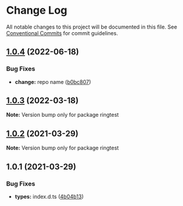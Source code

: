 # Change Log

All notable changes to this project will be documented in this file.
See [Conventional Commits](https://conventionalcommits.org) for commit guidelines.

## [1.0.4](https://github.com/eunchurn/packages/compare/ringtest@1.0.3...ringtest@1.0.4) (2022-06-18)


### Bug Fixes

* **change:** repo name ([b0bc807](https://github.com/eunchurn/packages/commit/b0bc807ce5351bdf24893ec6127f1d21879167cb))





## [1.0.3](https://github.com/eunchurn/packages/compare/ringtest@1.0.2...ringtest@1.0.3) (2022-03-18)

**Note:** Version bump only for package ringtest

## [1.0.2](https://github.com/eunchurn/packages/compare/ringtest@1.0.1...ringtest@1.0.2) (2021-03-29)

**Note:** Version bump only for package ringtest

## 1.0.1 (2021-03-29)

### Bug Fixes

- **types:** index.d.ts ([4b04b13](https://github.com/eunchurn/packages/commit/4b04b13b834bce9f75503491b96f019f3844bc6a))
